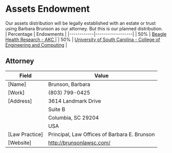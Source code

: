 # Assets Endowment
Our assets distribution will be legally established with an estate or trust using Barbara Brunson as our attorney. But this is our planned distribution. <br>
| Percentage | Endowments |
|------------|------------------|
| 50% | [Beagle Health Research - AKC ](https://www.akcchf.org/) |
| 50% | [University of South Carolina - College of Engineering and Computing](https://sc.planmygift.org/wills-and-living-trusts) |

## Attorney 
| Field | Value |
|----------------|--------------|
| [Name]         | Brunson, Barbara |
| [Work]         | (803) 799-0425 |
| [Address]      | 3614 Landmark Drive<br> |
|                |Suite B <br>|
|                | Columbia, SC 29204<br> |
|                | USA |<br>
| [Law Practice] | Principal, Law Offices of Barbara E. Brunson
| [Website]      | http://brunsonlawsc.com/ |
